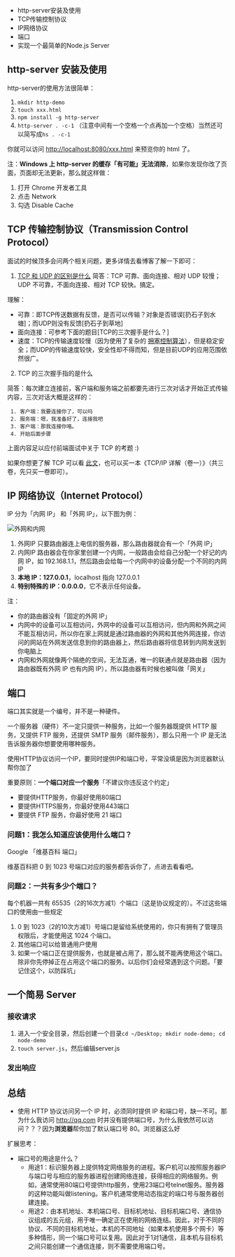 - http-server安装及使用
- TCP传输控制协议
- IP网络协议
- 端口
- 实现一个最简单的Node.js Server

## http-server 安装及使用

http-server的使用方法很简单：

1. `mkdir http-demo`
2. `touch xxx.html`
3. `npm install -g http-server`
4. `http-server . -c-1` （注意中间有一个空格一个点再加一个空格）当然还可以简写成`hs . -c-1`

你就可以访问 <http://localhost:8080/xxx.html> 来预览你的 html 了。

注：**Windows 上 http-server 的缓存「有可能」无法消除**，如果你发现你改了页面，页面却无法更新，那么就这样做：

1. 打开 Chrome 开发者工具
2. 点击 Network
3. 勾选 Disable Cache

## TCP 传输控制协议（Transmission Control Protocol）

面试的时候顶多会问两个相关问题，更多详情去看博客了解一下即可：

1. [TCP 和 UDP 的区别是什么](https://www.nowcoder.com/questionTerminal/63c8b45c91a544bd8febc1f1ff02e3b5?toCommentId=73766)
   简答：TCP 可靠、面向连接、相对 UDP 较慢；UDP 不可靠，不面向连接、相对 TCP 较快。搞定。

理解：

- 可靠：即TCP传送数据有反馈，是否可以传输？对象是否错误[扔石子到水塘]；而UDP则没有反馈[扔石子到草地]
- 面向连接：可参考下面的题目[TCP的三次握手是什么？]
- 速度：TCP的传输速度较慢（因为使用了复杂的 [拥塞控制算法](https://zh.wikipedia.org/zh-hans/%E6%8B%A5%E5%A1%9E%E6%8E%A7%E5%88%B6)），但是稳定安全；而UDP的传输速度较快，安全性却不得而知，但是目前UDP的应用范围依然很广。

2. TCP 的三次握手指的是什么

简答：每次建立连接前，客户端和服务端之前都要先进行三次对话才开始正式传输内容，三次对话大概是这样的：

```
 1. 客户端：我要连接你了，可以吗
 2. 服务端：嗯，我准备好了，连接我吧
 3. 客户端：那我连接你咯。
 4. 开始后面步骤
```

上面内容足以应付前端面试中关于 TCP 的考题 :)

如果你想更了解 TCP 可以看 [此文](http://www.ruanyifeng.com/blog/2017/06/tcp-protocol.html)，也可以买一本《TCP/IP 详解（卷一）》（共三卷，先只买一卷即可）。

## IP 网络协议（Internet Protocol）

IP 分为「内网 IP」 和「外网 IP」，以下图为例：

![外网和内网](C:\Users\ASUS-PC\Desktop\外网和内网.png)

1. 外网IP
   只要路由器连上电信的服务器，那么路由器就会有一个「外网 IP」
2. 内网IP
   路由器会在你家里创建一个内网，一般路由会给自己分配一个好记的内网 IP，如 192.168.1.1，然后路由会给每一个内网中的设备分配一个不同的内网 IP
3. **本地 IP：127.0.0.1**，localhost 指向 127.0.0.1
4. **特别特殊的 IP：0.0.0.0**，它不表示任何设备。

注：

-  你的路由器没有「固定的外网 IP」
- 内网中的设备可以互相访问，外网中的设备可以互相访问，但内网和外网之间不能互相访问，所以你在家上网就是通过路由器的外网和其他外网连接，你访问的网站在外网发送信息到你的路由器上，然后路由器将信息转到内网发送到你电脑上
- 内网和外网就像两个隔绝的空间，无法互通，唯一的联通点就是路由器（因为路由器既有外网 IP 也有内网 IP），所以路由器有时候也被叫做「网关」

## 端口

端口其实就是一个编号，并不是一种硬件。

一个服务器（硬件）不一定只提供一种服务，比如一个服务器既提供 HTTP 服务，又提供 FTP 服务，还提供 SMTP 服务（邮件服务），那么只用一个 IP 是无法告诉服务器你想要使用哪种服务。

使用HTTP协议访问一个IP，要同时提供IP和端口号，平常没填是因为浏览器默认帮你加了

重要原则：**一个端口对应一个服务**「不建议你违反这个约定」

- 要提供HTTP服务，你最好使用80端口
- 要提供HTTPS服务，你最好使用443端口
- 要提供 FTP 服务，你最好使用 21 端口

### 问题1：我怎么知道应该使用什么端口？

Google 「维基百科 端口」

维基百科把 0 到 1023 号端口对应的服务都告诉你了，点进去看看吧。

### 问题2：一共有多少个端口？

每个机器一共有 65535（2的16次方减1）个端口（这是协议规定的）。不过这些端口的使用由一些规定

1. 0 到 1023（2的10次方减1）号端口是留给系统使用的，你只有拥有了管理员权限后，才能使用这 1024 个端口。
2. 其他端口可以给普通用户使用
3. 如果一个端口正在提供服务，也就是被占用了，那么就不能再使用这个端口。除非你先停掉正在占用这个端口的服务。以后你们会经常遇到这个问题。「要记住这个，以防踩坑」

## 一个简易 Server

### 接收请求

1. 进入一个安全目录，然后创建一个目录`cd ~/Desktop; mkdir node-demo; cd node-demo`
2. `touch server.js`，然后编辑server.js

### 发出响应





## 总结

- 使用 HTTP 协议访问另一个 IP 时，必须同时提供 IP 和端口号，缺一不可。那为什么我访问 http://qq.com 时并没有提供端口号，为什么我依然可以访问？？？因为**浏览器**帮你加了默认端口号 80。浏览器这么好

扩展思考：

- 端口号的用途是什么？
  - 用途1：标识服务器上提供特定网络服务的进程。客户机可以按照服务器IP与端口号与相应的服务器进程创建网络连接，获得相应的网络服务。例如，通常使用80端口号提供http服务，使用23端口号telnet服务。服务器的这种功能叫做listening。客户机通常使用动态指定的端口号与服务器创建连接。
  - 用途2：由本机地址、本机端口号、目标机地址、目标机端口号、通信协议组成的五元组，用于唯一确定正在使用的网络连结。因此，对于不同的协议、不同的目标机地址，本机的不同地址（如果本机使用多个网卡）等多种情形，同一个端口号可以复用。因此对于1对1通信，且本机与目标机之间只能创建一个通信连接，则不需要使用端口号。